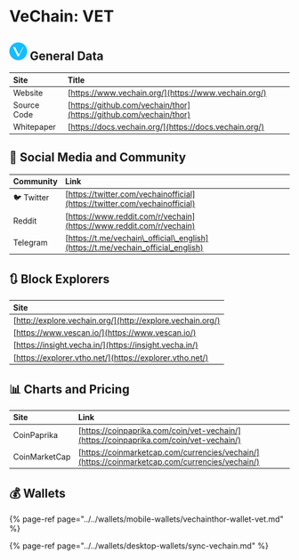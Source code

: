 # VeChain: VET

## ![](../../.gitbook/assets/vet.png) General Data

| Site | Title |
| :--- | :--- |
| Website | [https://www.vechain.org/](https://www.vechain.org/) |
| Source Code | [https://github.com/vechain/thor](https://github.com/vechain/thor) |
| Whitepaper | [https://docs.vechain.org/](https://docs.vechain.org/) |

## 🙋 Social Media and Community

| Community | Link |
| :--- | :--- |
| 🐦 Twitter | [https://twitter.com/vechainofficial](https://twitter.com/vechainofficial) |
| Reddit | [https://www.reddit.com/r/vechain](https://www.reddit.com/r/vechain) |
| Telegram | [https://t.me/vechain\_official\_english](https://t.me/vechain_official_english) |

## 🔃 Block Explorers

| Site |
| :--- |
| [http://explore.vechain.org/](http://explore.vechain.org/) |
| [https://www.vescan.io/](https://www.vescan.io/) |
| [https://insight.vecha.in/](https://insight.vecha.in/) |
| [https://explorer.vtho.net/](https://explorer.vtho.net/) |

## 📊 Charts and Pricing

| Site | Link |
| :--- | :--- |
| CoinPaprika | [https://coinpaprika.com/coin/vet-vechain/](https://coinpaprika.com/coin/vet-vechain/) |
| CoinMarketCap | [https://coinmarketcap.com/currencies/vechain/](https://coinmarketcap.com/currencies/vechain/) |

## 💰 Wallets

{% page-ref page="../../wallets/mobile-wallets/vechainthor-wallet-vet.md" %}

{% page-ref page="../../wallets/desktop-wallets/sync-vechain.md" %}

